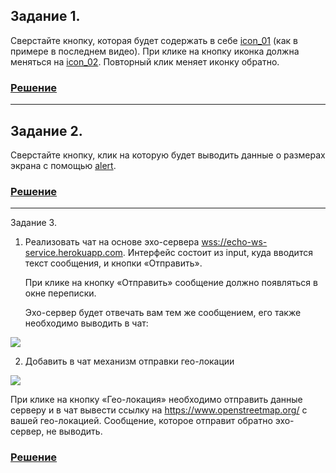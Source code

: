 ## Задание 1.

Сверстайте кнопку, которая будет содержать 
в себе [icon_01](https://icons.getbootstrap.com/icons/arrow-down-left-circle/) (как в примере в последнем видео). При клике на кнопку иконка должна меняться на [icon_02](https://icons.getbootstrap.com/icons/arrow-down-left-circle-fill/). 
Повторный клик меняет иконку обратно.

### [Решение](../task_1)

----------------------------------------------------------------

## Задание 2.

Сверстайте кнопку, клик на которую будет выводить данные 
о размерах экрана с помощью [alert](https://developer.mozilla.org/ru/docs/Web/API/Window/alert).

### [Решение](../task_2)

----------------------------------------------------------------

Задание 3.

1. Реализовать чат на основе эхо-сервера [wss://echo-ws-service.herokuapp.com](wss://echo-ws-service.herokuapp.com).
Интерфейс состоит из input, куда вводится текст сообщения, и кнопки «Отправить».

    При клике на кнопку «Отправить» сообщение должно появляться в окне переписки.

    Эхо-сервер будет отвечать вам тем же сообщением, его также необходимо выводить в чат:

<img src="https://lms.skillfactory.ru/assets/courseware/v1/8f6c994ffb9a1526f2b678588ddc8ae4/asset-v1:Skillfactory+FR+2020+type@asset+block/m15_practice1.png">

2. Добавить в чат механизм отправки гео-локации

<img src="https://lms.skillfactory.ru/assets/courseware/v1/368e7971c720c3eb6441642afe77b9b8/asset-v1:Skillfactory+FR+2020+type@asset+block/m15_practice2.png">

При клике на кнопку «Гео-локация» необходимо отправить данные серверу и в чат вывести ссылку на https://www.openstreetmap.org/ с вашей гео-локацией.
Сообщение, которое отправит обратно эхо-сервер, не выводить.

### [Решение](../task_3)